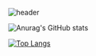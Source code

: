 
![header](https://capsule-render.vercel.app/api?type=Waving&color=0:FFD6ED,50:FFA2D6,100:FF82C8&text=Welcome%20to%20Suhyeon%20Github&animation=fadeIn&fontAlign=30&fontSize=30&fontColor=FF82C8&height=100&textY=150)

![Anurag's GitHub stats](https://github-readme-stats.vercel.app/api?username=suhyeon&show_icons=true&theme=radical)

[![Top Langs](https://github-readme-stats.vercel.app/api/top-langs/?username=Jeonsuhyeonn&title_color=FF82C8)](https://github.com/anuraghazra/github-readme-stats)























